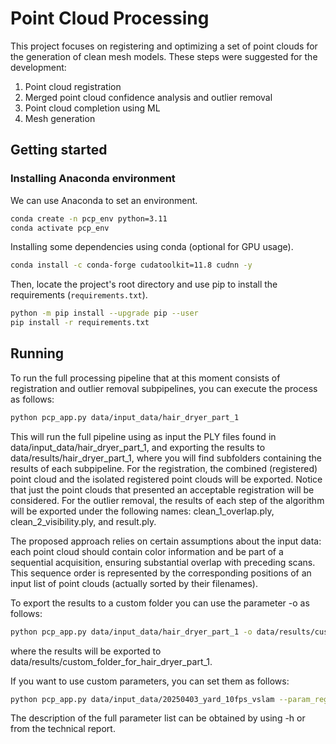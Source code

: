 # Point Cloud Processing

This project focuses on registering and optimizing a set of point clouds for the generation of clean mesh models. These steps were suggested for the development:

1. Point cloud registration
2. Merged point cloud confidence analysis and outlier removal
3. Point cloud completion using ML
4. Mesh generation 

## Getting started

### Installing Anaconda environment

We can use Anaconda to set an environment.

```bash
conda create -n pcp_env python=3.11
conda activate pcp_env
```

Installing some dependencies using conda (optional for GPU usage).

```bash
conda install -c conda-forge cudatoolkit=11.8 cudnn -y
```

Then, locate the project's root directory and use pip to install the requirements (`requirements.txt`).

```bash
python -m pip install --upgrade pip --user
pip install -r requirements.txt
```

## Running

To run the full processing pipeline that at this moment consists of registration and outlier removal subpipelines, you can execute the process as follows:

```bash
python pcp_app.py data/input_data/hair_dryer_part_1
```

This will run the full pipeline using as input the PLY files found in data/input_data/hair_dryer_part_1, and exporting the results to data/results/hair_dryer_part_1, where you will find subfolders containing the results of each subpipeline. For the registration, the combined (registered) point cloud and the isolated registered point clouds will be exported. Notice that just the point clouds that presented an acceptable registration will be considered. For the outlier removal, the results of each step of the algorithm will be exported under the following names: clean_1_overlap.ply, clean_2_visibility.ply, and result.ply.

The proposed approach relies on certain assumptions about the input data: each point cloud should contain color information and be part of a sequential acquisition, ensuring substantial overlap with preceding scans. This sequence order is represented by the corresponding positions of an input list of point clouds (actually sorted by their filenames). 

To export the results to a custom folder you can use the parameter -o as follows:

```bash
python pcp_app.py data/input_data/hair_dryer_part_1 -o data/results/custom_folder_for_hair_dryer_part_1
```

where the results will be exported to data/results/custom_folder_for_hair_dryer_part_1.

If you want to use custom parameters, you can set them as follows:

```bash
python pcp_app.py data/input_data/20250403_yard_10fps_vslam --param_registration_fitness_threshold 0.4 --param_registration_use_simple_coarse 1 --param_outlier_removal_use_per_point_cloud_checking 0 --param_outlier_removal_use_visibility_confidence 0
```

The description of the full parameter list can be obtained by using -h or from the technical report.